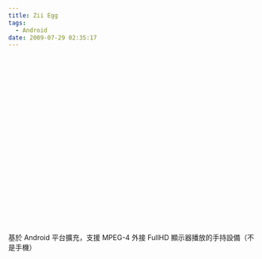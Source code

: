 ```yaml
---
title: Zii Egg
tags:
  - Android
date: 2009-07-29 02:35:17
---
```


<object width="425" height="344"><param name="movie" value="http://www.youtube.com/v/CZ6It6z05rg&amp;color1=0xb1b1b1&amp;color2=0xcfcfcf&amp;feature=player_embedded&amp;fs=1"></param><param name="allowFullScreen" value="true"></param><param name="allowScriptAccess" value="always"></param><embed src="http://www.youtube.com/v/CZ6It6z05rg&amp;color1=0xb1b1b1&amp;color2=0xcfcfcf&amp;feature=player_embedded&amp;fs=1" type="application/x-shockwave-flash" allowfullscreen="true" allowscriptaccess="always" width="425" height="344"></embed></object><div>
</div><div>基於 Android 平台擴充，支援 MPEG-4 外接 FullHD 顯示器播放的手持設備（不是手機）</div>